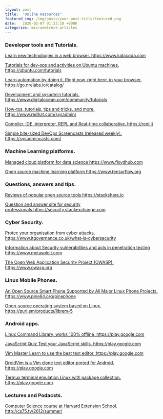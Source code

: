 ```yaml
---
layout: post
title:  "Online Resources"
featured_img: /img/posts/your-post-title/featured.png
date:   2020-02-07 01:23:10 +0000
categories: micrometreuk-articles
---
```




### Developer tools and Tutorials.

<a href="https://www.katacoda.com/ " target="_blank"> Learn new technologies in a web browser. https://www.katacoda.com</a> 


<a href="https://ubuntu.com/tutorials" target="_blank">Tutorials for dev-ops and activities on Ubuntu machines. https://ubuntu.com/tutorials</a> 


<a href="https://go.nrelabs.io/catalog/" target="_blank"> Learn automation by doing it. Right now, right here, in your browser. https://go.nrelabs.io/catalog/</a> 


<a href="https://www.digitalocean.com/community/tutorials" target="_blank"> Development and sysadmin tutorials. https://www.digitalocean.com/community/tutorials</a> 


<a href="https://www.redhat.com/sysadmin/" target="_blank">How-tos, tutorials,  tips and tricks, and more. https://www.redhat.com/sysadmin/</a> 


<a href="https://repl.it" target="_blank"> Compiler, IDE, interpreter, REPL and Real-time collaborative. https://repl.it</a>


<a href="https://sysadmincasts.com/" target="_blank"> Simple bite-sized DevOps Screencasts (released weekly). https://sysadmincasts.com/</a>


### Machine Learning platforms.


<a href="https://www.floydhub.com" target="_blank">Managed cloud platform for data science https://www.floydhub.com</a>


<a href="https://www.tensorflow.org/tutorials" target="_blank"> Open source machine learning platform https://www.tensorflow.org</a>


### Questions, answers and tips.

<a href="https://stackshare.io " target="_blank">Reviews of popular open source tools https://stackshare.io</a>


<a href="https://security.stackexchange.com " target="_blank">Question and answer site for security professionals.https://security.stackexchange.com</a>

### Cyber Security. 

<a href="https://www.itgovernance.co.uk/what-is-cybersecurity" target="_blank">Protec your organisation from cyber attacks. https://www.itgovernance.co.uk/what-is-cybersecurity </a>


<a href="https://www.metasploit.com" target="_blank">Information about Security vulnerabilities and aids in penetration testing  https://www.metasploit.com</a>


<a href="https://www.owasp.org " target="_blank"> The Open Web Application Security Project (OWASP). https://www.owasp.org </a>


### Linux Moblie Phones.


<a href="https://www.pine64.org/pinephone" target="_blank">An Open Source Smart Phone Supported by All Major Linux Phone Projects. https://www.pine64.org/pinephone </a>


<a href="https://puri.sm/products/librem-5" target="_blank">Open-source operating system based on Linux. https://puri.sm/products/librem-5 </a>


### Android apps.



<a href="https://play.google.com/store/apps/details?id=com.inspiredandroid.linuxcommandbibliotheca&hl=en_GB" target="_blank"> Linux Command Library, works 100% offline, https://play.google.com</a>




<a href="https://play.google.com/store/apps/details?id=com.doasido4u.jsquiz&hl=en_GB" target="_blank">JavaScript Quiz Test your JavaScript skills. https://play.google.com</a>



<a href="https://play.google.com/store/apps/details?id=develop.example.beta1139.vimmaster&hl=en_GB" target="_blank">Vim Master Learn to use the best text editor. https://play.google.com </a>


<a href="https://play.google.com/store/apps/details?id=com.droidvim&hl=en_GB" target="_blank"> DroidVim is a Vim clone text editor ported for Android. https://play.google.com </a>



<a href="https://play.google.com/store/apps/details?id=com.termux&hl=en_GB" target="_blank"> Termux terminal emulation Linux with package collection.  https://play.google.com </a>


### Lectures and Podacsts.


<a href="http://cs75.tv/2012/summer/" target="_blank"> Computer Science course at Harvard Extension School. http://cs75.tv/2012/summer/</a>
